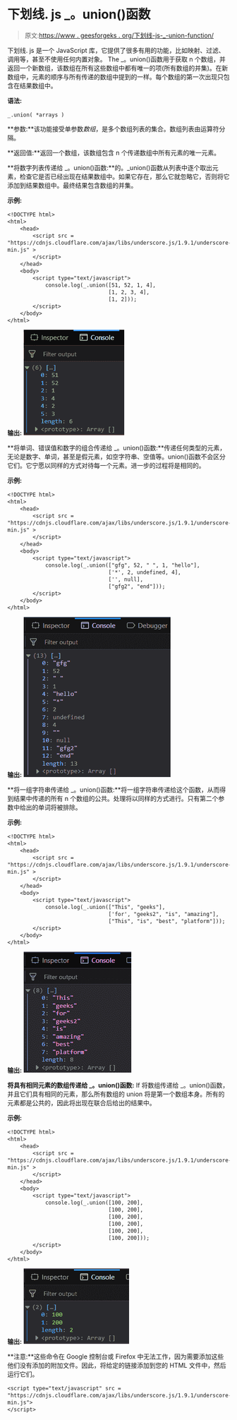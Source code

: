 # 下划线. js _。union()函数

> 原文:[https://www . geesforgeks . org/下划线-js-_-union-function/](https://www.geeksforgeeks.org/underscore-js-_-union-function/)

下划线. js 是一个 JavaScript 库，它提供了很多有用的功能，比如映射、过滤、调用等，甚至不使用任何内置对象。
The _。union()函数用于获取 n 个数组，并返回一个新数组，该数组在所有这些数组中都有唯一的项(所有数组的并集)。在新数组中，元素的顺序与所有传递的数组中提到的一样。每个数组的第一次出现只包含在结果数组中。

**语法:**

```
_.union( *arrays )
```

**参数:**该功能接受单参数*数组*，是多个数组列表的集合。数组列表由运算符分隔。

**返回值:**返回一个数组，该数组包含 n 个传递数组中所有元素的唯一元素。

**将数字列表传递给 _。union()函数:**的。_union()函数从列表中逐个取出元素，检查它是否已经出现在结果数组中。如果它存在，那么它就忽略它，否则将它添加到结果数组中。最终结果包含数组的并集。

**示例:**

```
<!DOCTYPE html>
<html>
    <head>
        <script src = 
"https://cdnjs.cloudflare.com/ajax/libs/underscore.js/1.9.1/underscore-min.js" >
        </script>
    </head>
    <body>
        <script type="text/javascript">
            console.log(_.union([51, 52, 1, 4], 
                                [1, 2, 3, 4], 
                                [1, 2]));
        </script>
    </body>
</html>                    
```

**输出:**
![](img/dfc8e686bb3f19a76cceee45a18c647a.png)

**将单词、错误值和数字的组合传递给 _。union()函数:**传递任何类型的元素，无论是数字、单词，甚至是假元素，如空字符串、空值等。union()函数不会区分它们。它宁愿以同样的方式对待每一个元素。进一步的过程将是相同的。

**示例:**

```
<!DOCTYPE html>
<html>
    <head>
        <script src = 
"https://cdnjs.cloudflare.com/ajax/libs/underscore.js/1.9.1/underscore-min.js" >
        </script>
    </head>
    <body>
        <script type="text/javascript">
            console.log(_.union(["gfg", 52, " ", 1, "hello"], 
                                ['*', 2, undefined, 4], 
                                ['', null], 
                                ["gfg2", "end"]));
        </script>
    </body>
</html>                    
```

**输出:**
![](img/79a06215abc7c810b8243fae7d4f3730.png)

**将一组字符串传递给 _。union()函数:**将一组字符串传递给这个函数，从而得到结果中传递的所有 n 个数组的公共。处理将以同样的方式进行。只有第二个参数中给出的单词将被排除。

**示例:**

```
<!DOCTYPE html>
<html>
    <head>
        <script src = 
"https://cdnjs.cloudflare.com/ajax/libs/underscore.js/1.9.1/underscore-min.js" >
        </script>
    </head>
    <body>
        <script type="text/javascript">
            console.log(_.union(["This", "geeks"], 
                                ['for', "geeks2", "is", "amazing"],
                                ["This", "is", "best", "platform"]));
        </script>
    </body>
</html>                    
```

**输出:**
![](img/c7db5736981f416f9039fc156f93cd10.png)

**将具有相同元素的数组传递给 _。union()函数:** If 将数组传递给 _。union()函数，并且它们具有相同的元素，那么所有数组的 union 将是第一个数组本身。所有的元素都是公共的，因此将出现在联合后给出的结果中。

**示例:**

```
<!DOCTYPE html>
<html>
    <head>
        <script src = 
"https://cdnjs.cloudflare.com/ajax/libs/underscore.js/1.9.1/underscore-min.js" >
        </script>
    </head>
    <body>
        <script type="text/javascript">
            console.log(_.union([100, 200], 
                                [100, 200], 
                                [100, 200], 
                                [100, 200], 
                                [100, 200], 
                                [100, 200]));
        </script>
    </body>
</html>                    
```

**输出:** ![](img/8159a8da1d098294d3b0b93965e1f118.png)

**注意:**这些命令在 Google 控制台或 Firefox 中无法工作，因为需要添加这些他们没有添加的附加文件。因此，将给定的链接添加到您的 HTML 文件中，然后运行它们。

```
<script type="text/javascript" src = 
"https://cdnjs.cloudflare.com/ajax/libs/underscore.js/1.9.1/underscore-min.js"> 
</script> 
```